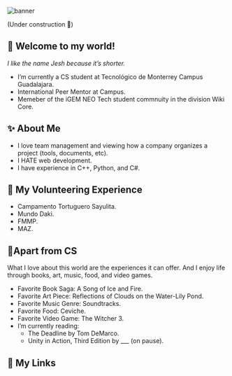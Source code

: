 <!--
**J35HN/J35HN** is a ✨ _special_ ✨ repository because its `README.md` (this file) appears on your GitHub profile.

Here are some ideas to get you started:

- 🔭 I’m currently working on ...
- 🌱 I’m currently learning ...
- 👯 I’m looking to collaborate on ...
- 🤔 I’m looking for help with ...
- 💬 Ask me about ...
- 📫 How to reach me: ...
- 😄 Pronouns: ...
- ⚡ Fun fact: ...
-->
![banner](https://user-images.githubusercontent.com/72514826/224431446-60496e02-1863-43a6-ae85-b19b5c1d984d.png)

(Under construction 🚧)

## 👋 Welcome to my world! 
_I like the name Jesh because it’s shorter._
* I’m currently a CS student at Tecnológico de Monterrey Campus Guadalajara. 
* International Peer Mentor at Campus.
* Memeber of the iGEM NEO Tech student commnuity in the division Wiki Core.

## ✨ About Me
* I love team management and viewing how a company organizes a project (tools, documents, etc). 
* I HATE web development. 
* I have experience in C++, Python, and C#. 

## 🚩 My Volunteering Experience 
* Campamento Tortuguero Sayulita.
* Mundo Daki.
* FMMP.
* MAZ.

## 🎨Apart from CS
What I love about this world are the experiences it can offer. And I enjoy life through books, art, music, food, and video games. 
* Favorite Book Saga: A Song of Ice and Fire.
* Favorite Art Piece: Reflections of Clouds on the Water-Lily Pond.
* Favorite Music Genre: Soundtracks.
* Favorite Food: Ceviche.
* Favorite Video Game: The Witcher 3. 
* I’m currently reading:
  * The Deadline by Tom DeMarco.
  * Unity in Action, Third Edition by ___ (on pause).

## 🚀 My Links
